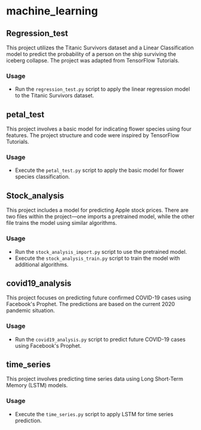 # machine_learning

## Regression_test

This project utilizes the Titanic Survivors dataset and a Linear Classification model to predict the probability of a person on the ship surviving the iceberg collapse. The project was adapted from TensorFlow Tutorials.

### Usage

- Run the `regression_test.py` script to apply the linear regression model to the Titanic Survivors dataset.

## petal_test

This project involves a basic model for indicating flower species using four features. The project structure and code were inspired by TensorFlow Tutorials.

### Usage

- Execute the `petal_test.py` script to apply the basic model for flower species classification.

## Stock_analysis

This project includes a model for predicting Apple stock prices. There are two files within the project—one imports a pretrained model, while the other file trains the model using similar algorithms.

### Usage

- Run the `stock_analysis_import.py` script to use the pretrained model.
- Execute the `stock_analysis_train.py` script to train the model with additional algorithms.

## covid19_analysis

This project focuses on predicting future confirmed COVID-19 cases using Facebook's Prophet. The predictions are based on the current 2020 pandemic situation.

### Usage

- Run the `covid19_analysis.py` script to predict future COVID-19 cases using Facebook's Prophet.

## time_series

This project involves predicting time series data using Long Short-Term Memory (LSTM) models.

### Usage

- Execute the `time_series.py` script to apply LSTM for time series prediction.

